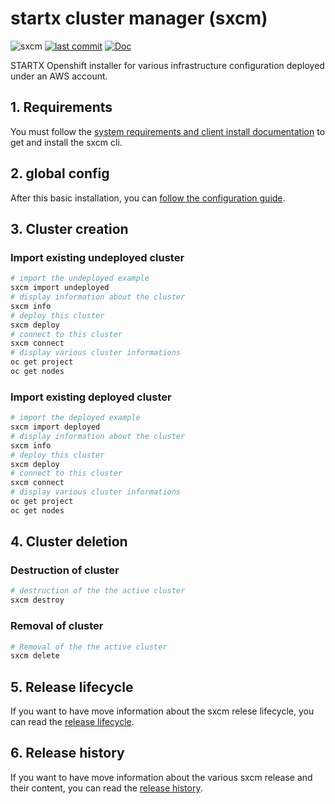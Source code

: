 # startx cluster manager (sxcm)

![sxcm](https://img.shields.io/badge/latest-v0.1.3-blue.svg) [![last commit](https://img.shields.io/github/last-commit/startxfr/sxcm.svg)](https://github.com/startxfr/sxcm) [![Doc](https://readthedocs.org/projects/sxcm/badge)](https://sxcm.readthedocs.io)

STARTX Openshift installer for various infrastructure configuration deployed under an AWS account.

## 1. Requirements

You must follow the [system requirements and client install documentation](1-requirements.md) to get and install the sxcm cli.

## 2. global config

After this basic installation, you can [follow the configuration guide](2-configure.md).

## 3. Cluster creation

### Import existing undeployed cluster

```bash
# import the undeployed example
sxcm import undeployed
# display information about the cluster 
sxcm info
# deploy this cluster
sxcm deploy
# connect to this cluster
sxcm connect
# display various cluster informations
oc get project
oc get nodes
```

### Import existing deployed cluster

```bash
# import the deployed example
sxcm import deployed
# display information about the cluster 
sxcm info
# deploy this cluster
sxcm deploy
# connect to this cluster
sxcm connect
# display various cluster informations
oc get project
oc get nodes
```

## 4. Cluster deletion

### Destruction of cluster

```bash
# destruction of the the active cluster
sxcm destroy
```

### Removal of cluster

```bash
# Removal of the the active cluster
sxcm delete
```

## 5. Release lifecycle

If you want to have move information about the sxcm relese lifecycle, you can read the [release lifecycle](5-release-lifecycle.md).

## 6. Release history

If you want to have move information about the various sxcm release and their content, you can read the [release history](6-release-history.md).
